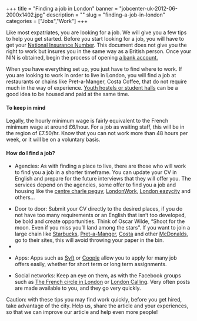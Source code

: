 ﻿+++
title = "Finding a job in London"
banner = "jobcenter-uk-2012-06-2000x1402.jpg"
description = ""
slug = "finding-a-job-in-london"
categories = ["Jobs","Work"]
+++

Like most expatriates, you are looking for a job.  We will give you a few tips to help you get started. Before you start looking for a job, you will have to get your <a href="/blog/national-insurance-number">National Insurance Number</a>. This document does not give you the right to work but insures you in the same way as a British person. Once your NIN is obtained, begin the process of opening <a href="/blog/opening-a-bank-account-in-london">a bank account.</a>

When you have everything set up, you just have to find where to work. If you are looking to work in order to live in London, you will find a job at restaurants or chains like Pret-a-Manger, Costa Coffee, that do not require much in the way of experience. <a href="/blog/housing-in-london">Youth hostels or student halls</a> can be a good idea to be housed and paid at the same time. 

#### To keep in mind

Legally, the hourly minimum wage is fairly equivalent to the French minimum wage at around £6/hour. For a job as waiting staff, this will be in the region of £7.50/hr. Know that you can not work more than 48 hours per week, or it will be on a voluntary basis. 

#### How do I find a job?

<ul><li>Agencies: As with finding a place to live, there are those who will work to find you a job in a shorter timeframe. You can update your CV in English and prepare for the future interviews that they will offer you. The services depend on the agencies, some offer to find you a job and housing like the <a href="http://www.centrecharlespeguy.com/">centre charle peguy</a>, <a href="http://www.londonworkfr.com/">LondonWork</a>, <a href="http://london.eazycity.com/">London eazycity</a> and others...</li></ul>

<ul><li>Door to door: Submit your CV directly to the desired places, if you do not have too many requirements or an English that isn’t too developed, be bold and create opportunities. Think of Oscar Wilde, “Shoot for the moon. Even if you miss you’ll land among the stars”. If you want to join a large chain like <a href="https://www.starbucks.co.uk/careers/working-at-starbucks">Starbucks</a>, <a href="https://pret.csod.com/ats/careersite/search.aspx?site=1&amp;c=pret">Pret-a-Manger</a>, <a href="http://www.costacareers.co.uk/">Costa</a> and other <a href="https://people.mcdonalds.co.uk/restaurant-opportunities/crew-member/">McDonalds</a>, go to their sites, this will avoid throwing your paper in the bin.</li><li>

</li></ul><ul><li>Apps: Apps such as <a href="https://syftapp.com/">Syft</a> or <a href="https://www.coople.com/uk/en/">Coople</a> allow you to apply for many job offers easily, whether for short term or long term assignments.</li></ul>

<ul><li>Social networks: Keep an eye on them, as with the Facebook groups such as <a href="https://www.facebook.com/groups/LECERCLEDESFRANCAISALONDRES/">The French circle in London</a> or <a href="https://www.facebook.com/groups/soireelondoncalling/">London Calling</a>. Very often posts are made available to you, and they go very quickly.</li></ul><div>Caution: with these tips you may find work quickly, before you get hired, take advantage of the city. Help us, share the article and your experiences, so that we can improve our article and help even more people!</div></div> 
